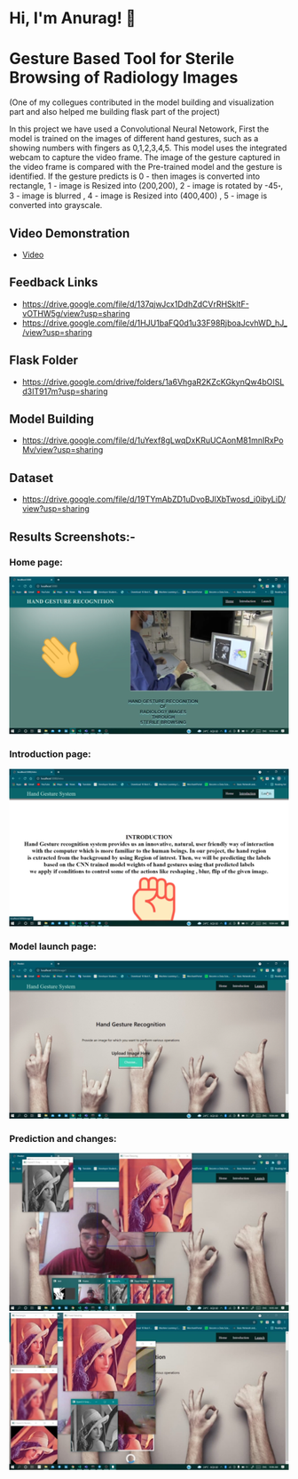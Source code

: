 
# Hi, I'm Anurag! 👋

# Gesture Based Tool for Sterile Browsing of Radiology Images

(One of my collegues contributed in the model building and visualization part and also helped me building flask part of the project)

In this project we have used a Convolutional Neural Netowork, First the model is trained on the images of different hand gestures, such as a showing numbers with fingers as 0,1,2,3,4,5. This model uses the integrated webcam to capture the video frame. The image of the gesture captured in the video frame is compared with the Pre-trained model and the gesture is identified. If the gesture predicts is 0 - then images is converted into rectangle, 1 - image is Resized into (200,200), 2 - image is rotated by -45॰, 3 - image is blurred , 4 - image is Resized into (400,400) , 5 - image is converted into grayscale.

    


## Video Demonstration

 - [Video](https://drive.google.com/file/d/1yoS3R2Io53CBQ_b-hCUoq5W0uexbszB-/view)

## Feedback Links
- https://drive.google.com/file/d/137qjwJcx1DdhZdCVrRHSkltF-vOTHW5g/view?usp=sharing
- https://drive.google.com/file/d/1HJU1baFQ0d1u33F98RjboaJcvhWD_hJ_/view?usp=sharing

## Flask Folder
- https://drive.google.com/drive/folders/1a6VhgaR2KZcKGkynQw4bOISLd3IT917m?usp=sharing

## Model Building
- https://drive.google.com/file/d/1uYexf8gLwqDxKRuUCAonM81mnIRxPoMv/view?usp=sharing

## Dataset 
- https://drive.google.com/file/d/19TYmAbZD1uDvoBJlXbTwosd_i0ibyLiD/view?usp=sharing

## Results Screenshots:-

### Home page:
<img src="https://github.com/AnuragSomani1611/IMAGES/blob/main/Screenshot%20(335).png">

### Introduction page:
<img src="https://github.com/AnuragSomani1611/IMAGES/blob/main/Screenshot%20(336).png">

### Model launch page:
<img src="https://github.com/AnuragSomani1611/IMAGES/blob/main/Screenshot%20(337).png">

### Prediction and changes:
<img src="https://github.com/AnuragSomani1611/IMAGES/blob/main/photo_2021-07-31_12-14-11.jpg">

<img src="https://github.com/AnuragSomani1611/IMAGES/blob/main/photo_2021-07-31_12-14-32.jpg">


